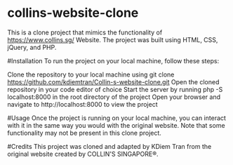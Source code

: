 # collins-website-clone
This is a clone project that mimics the functionality of https://www.collins.sg/ Website. The project was built using HTML, CSS, jQuery, and PHP.

#Installation
To run the project on your local machine, follow these steps:

Clone the repository to your local machine using git clone https://github.com/kdiemtran/Collin-s-website-clone.git
Open the cloned repository in your code editor of choice Start the server by running php -S localhost:8000 in the root directory of the project
Open your browser and navigate to http://localhost:8000 to view the project

#Usage
Once the project is running on your local machine, you can interact with it in the same way you would with the original website.
Note that some functionality may not be present in this clone project.

#Credits
This project was cloned and adapted by KDiem Tran from the original website created by COLLIN'S SINGAPORE®.
